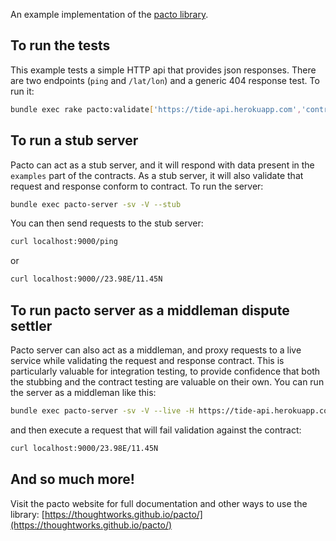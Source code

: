 An example implementation of the [pacto library](https://github.com/thoughtworks/pacto/).

## To run the tests

This example tests a simple HTTP api that provides json responses. There are two endpoints (`ping` and `/lat/lon`) and a generic 404 response test. To run it:

```bash
bundle exec rake pacto:validate['https://tide-api.herokuapp.com','contracts']
```

## To run a stub server

Pacto can act as a stub server, and it will respond with data present in the `examples` part of the contracts. As a stub server, it will also validate that request and response conform to contract. To run the server:

```bash
bundle exec pacto-server -sv -V --stub
```

You can then send requests to the stub server:

```bash
curl localhost:9000/ping
```

or

```bash
curl localhost:9000//23.98E/11.45N
```

## To run pacto server as a middleman dispute settler

Pacto server can also act as a middleman, and proxy requests to a live service while validating the request and response contract. This is particularly valuable for integration testing, to provide confidence that both the stubbing and the contract testing are valuable on their own. You can run the server as a middleman like this:

```bash
bundle exec pacto-server -sv -V --live -H https://tide-api.herokuapp.com
```

and then execute a request that will fail validation against the contract:

```bash
curl localhost:9000/23.98E/11.45N
```

## And so much more!

Visit the pacto website for full documentation and other ways to use the library: [https://thoughtworks.github.io/pacto/](https://thoughtworks.github.io/pacto/)
